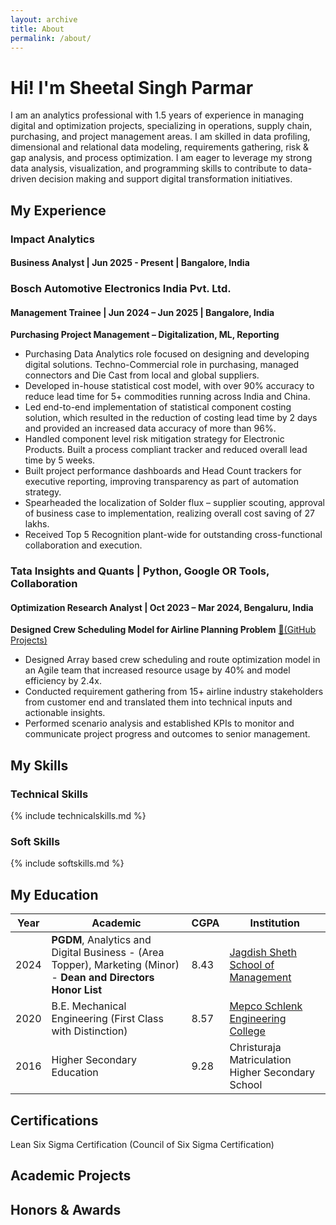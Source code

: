 ```yaml
---
layout: archive
title: About
permalink: /about/
---
```


# Hi! I'm Sheetal Singh Parmar

I am an analytics professional with 1.5 years of experience in managing digital and optimization projects, specializing in operations, supply chain, purchasing, and project management areas. I am skilled in data profiling, dimensional and relational data modeling, requirements gathering, risk & gap analysis, and process optimization. I am eager to leverage my strong data analysis, visualization, and programming skills to contribute to data-driven decision making and support digital transformation initiatives. 

## My Experience

### Impact Analytics
#### Business Analyst | Jun 2025 - Present | Bangalore, India

### Bosch Automotive Electronics India Pvt. Ltd.
#### Management Trainee | Jun 2024 – Jun 2025 | Bangalore, India

**Purchasing Project Management – Digitalization, ML, Reporting**

- Purchasing Data Analytics role focused on designing and developing digital solutions. Techno-Commercial role in purchasing, managed connectors and Die Cast from local and global suppliers.  
- Developed in-house statistical cost model, with over 90% accuracy to reduce lead time for 5+ commodities running across India and China.
- Led end-to-end implementation of statistical component costing solution, which resulted in the reduction of costing lead time by 2 days and provided an increased data accuracy of more than 96%.
- Handled component level risk mitigation strategy for Electronic Products. Built a process compliant tracker and reduced overall lead time by 5 weeks.
- Built project performance dashboards and Head Count trackers for executive reporting, improving transparency as part of automation strategy. 
- Spearheaded the localization of Solder flux – supplier scouting, approval of business case to implementation, realizing overall cost saving of 27 lakhs.
- Received Top 5 Recognition plant-wide for outstanding cross-functional collaboration and execution.

### Tata Insights and Quants | Python, Google OR Tools, Collaboration
#### Optimization Research Analyst | Oct 2023 – Mar 2024, Bengaluru, India

**Designed Crew Scheduling Model for Airline Planning Problem**  [🔗(GitHub Projects)](https://github.com/users/AbisheakJacob/projects/2)

- Designed Array based crew scheduling and route optimization model in an Agile team that increased resource usage by 40% and model efficiency by 2.4x.
- Conducted requirement gathering from 15+ airline industry stakeholders from customer end and translated them into technical inputs and actionable insights.
- Performed scenario analysis and established KPIs to monitor and communicate project progress and outcomes to senior management.

## My Skills
### Technical Skills

{% include technicalskills.md %}

### Soft Skills

{% include softskills.md %}

## My Education

|Year|Academic|CGPA|Institution|
|---|---|---|---|
|2024|**PGDM**, Analytics and Digital Business - (Area Topper), Marketing (Minor) - **Dean and Directors Honor List**|8.43|[Jagdish Sheth School of Management](https://jagsom.edu.in/)|
|2020|B.E. Mechanical Engineering (First Class with Distinction)|8.57|[Mepco Schlenk Engineering College](https://www.mepcoeng.ac.in/)|
|2016|Higher Secondary Education|9.28|Christuraja Matriculation Higher Secondary School|

## Certifications

Lean Six Sigma Certification (Council of Six Sigma Certification)

## Academic Projects

## Honors & Awards


